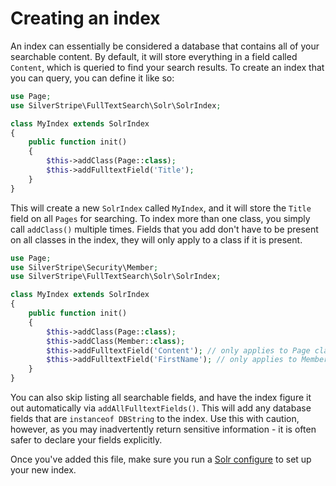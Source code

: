 # Creating an index

An index can essentially be considered a database that contains all of your searchable content. By default, it will store everything in a field called `Content`, which is queried to find your search results. To create an index that you can query, you can define it like so:

```php
use Page;
use SilverStripe\FullTextSearch\Solr\SolrIndex;

class MyIndex extends SolrIndex
{
    public function init()
    {
        $this->addClass(Page::class);
        $this->addFulltextField('Title');
    }
}
```

This will create a new `SolrIndex` called `MyIndex`, and it will store the `Title` field on all `Pages` for searching. To index more than one class,
you simply call `addClass()` multiple times. Fields that you add don't have to be present on all classes in the index, they will only apply to a class
if it is present.

```php
use Page;
use SilverStripe\Security\Member;
use SilverStripe\FullTextSearch\Solr\SolrIndex;

class MyIndex extends SolrIndex
{
    public function init()
    {
        $this->addClass(Page::class);
        $this->addClass(Member::class);
        $this->addFulltextField('Content'); // only applies to Page class
        $this->addFulltextField('FirstName'); // only applies to Member class
    }
}
```

You can also skip listing all searchable fields, and have the index figure it out automatically via `addAllFulltextFields()`. This will add any database fields that are `instanceof DBString` to the index. Use this with caution, however, as you may inadvertently return sensitive information - it is often safer to declare your fields explicitly.

Once you've added this file, make sure you run a [Solr configure](./33_dev_tasks.md) to set up your new index.
